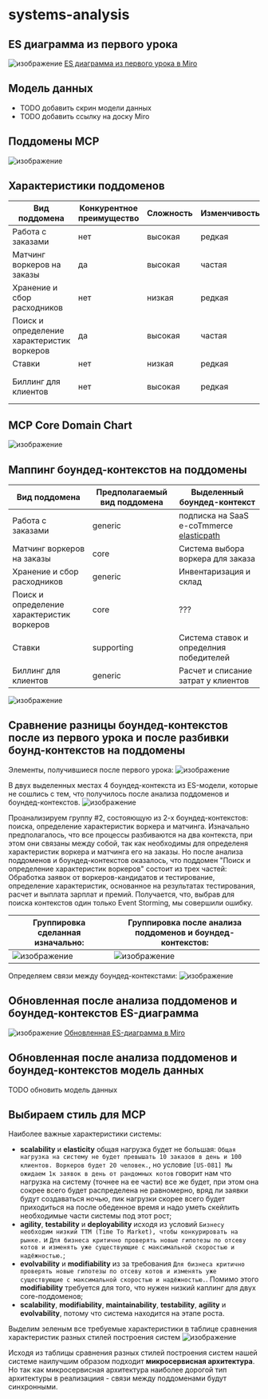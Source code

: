 # systems-analysis

## ES диаграмма из первого урока
 ![изображение](https://github.com/mechanicalmachine/systems-analysis/assets/30704273/657d2c64-0423-466c-ba8d-1015c42228e7)
 [ES диаграмма из первого урока в Miro](https://miro.com/app/board/uXjVMJdmY9o=/?moveToWidget=3458764554585875502&cot=14)


## Модель данных
 - TODO добавить скрин модели данных
 - TODO добавить ссылку на доску Miro


## Поддомены MCP

![изображение](https://github.com/mechanicalmachine/systems-analysis/assets/30704273/daa61ec4-b0ef-4e37-b4bb-3ee9595e67cc)


## Характеристики поддоменов

| Вид поддомена                                 | Конкурентное преимущество     | Сложность         | Изменчивость        | Варианты реализации     | Интерес проблемы       | Предполагаемый вид поддомена      |
|-----------------------------------------------|-------------------------------|-------------------|---------------------|-------------------------|------------------------|-----------------------------------|
| Работа с заказами                             | нет                           | высокая           | редкая              | ???                     | низкий                 | generic                           |
| Матчинг воркеров на заказы                    | да                            | высокая           | частая              | ???                     | высокий                | core                              |
| Хранение и сбор расходников                   | нет                           | низкая            | редкая              | ???                     | низкий                 | generic                           |
| Поиск и определение характеристик воркеров    | да                            | высокая           | частая              | ???                     | высокий                | core                              |
| Ставки                                        | нет                           | низкая            | редкая              | ???                     | низкий                 | supporting                        |
| Биллинг для клиентов                          | нет                           | высокая           | редкая              | купить готовое решение  | низкий                 | generic                           |


## MCP Core Domain Chart

![изображение](https://github.com/mechanicalmachine/systems-analysis/assets/30704273/f56c79a0-fb8b-4be3-bdb0-039c492b3caf)


## Маппинг боундед-контекстов на поддомены

| Вид поддомена                                 | Предполагаемый вид поддомена      | Выделенный боундед-контекст                                                 |
|-----------------------------------------------|-----------------------------------|-----------------------------------------------------------------------------|
| Работа с заказами                             | generic                           | подписка на SaaS e-coTmmerce [elasticpath](https://www.elasticpath.com/)    |
| Матчинг воркеров на заказы                    | core                              | Система выбора воркера для заказа                                           |
| Хранение и сбор расходников                   | generic                           | Инвентаризация и склад                                                      |
| Поиск и определение характеристик воркеров    | core                              | ???                                                                         |
| Ставки                                        | supporting                        | Система ставок и определния победителей                                     |
| Биллинг для клиентов                          | generic                           | Расчет и списание затрат у клиентов                                         |


![изображение](https://github.com/mechanicalmachine/systems-analysis/assets/30704273/d9c4580b-9ab2-448e-a048-46d4c17b91a1)


## Сравнение разницы боундед-контекстов после из первого урока и после разбивки боунд-контекстов на поддомены

Элементы, получившиеся после первого урока:
![изображение](https://github.com/mechanicalmachine/systems-analysis/assets/30704273/9d90cd68-15d7-45b5-a43f-26dc6ee0c4dd)

В двух выделенных местах 4 боундед-контекста из ES-модели, которые не сошлись с тем, что получилось после анализа поддоменов и боундед-контекстов.
![изображение](https://github.com/mechanicalmachine/systems-analysis/assets/30704273/c7da0d97-7866-4016-9a5a-b4cdd6c49f19)

Проанализируем группу #2, состояющую из 2-х боундед-контекстов: поиска, определение характеристик воркера и матчинга. Изначально предполагалось, что
все процессы разбиваются на два контекста, при этом они связаны между собой, так как необходимы для определеня характеристик воркера и матчинга его на заказы.
Но после анализа поддоменов и боундед-контекстов оказалось, что поддомен "Поиск и определение характеристик воркеров" состоит из трех частей: 
Обработка заявок от воркеров-кандидатов и тестирование, определение характеристик, основанное на результатах тестирования, расчет и выплата зарплат и премий.
Получается, что, выбрав для поиска контекстов один только Event Storming, мы совершили ошибку.

Группировка сделанная изначально:                                                                                                | Группировка после анализа поддоменов и боундед-контекстов:
---------------------------------------------------------------------------------------------------------------------------------|---------------------------------------------------------------------------------------------------------------------------
![изображение](https://github.com/mechanicalmachine/systems-analysis/assets/30704273/f47ff83a-5c20-4780-afeb-6cb71714dd46)       | ![изображение](https://github.com/mechanicalmachine/systems-analysis/assets/30704273/7c7cfcd1-999c-43a6-9107-ff49d0800c73)

Определяем связи между боундед-контекстами:
![изображение](https://github.com/mechanicalmachine/systems-analysis/assets/30704273/858ae1c7-cc08-4305-ae30-a6925c5938cd)


## Обновленная после анализа поддоменов и боундед-контекстов ES-диаграмма
![изображение](https://github.com/mechanicalmachine/systems-analysis/assets/30704273/41e077e9-c2cf-4aaa-bc8c-d362bfbe1251)
[Обновленная ES-диаграмма в Miro](https://miro.com/app/board/uXjVMJdmY9o=/?moveToWidget=3458764555199476231&cot=14)


## Обновленная после анализа поддоменов и боундед-контекстов модель данных
TODO обновить модель данных


## Выбираем стиль для MCP

Наиболее важные характеристики системы:
 - **scalability** и **elasticity** общая нагрузка будет не большая: `Общая нагрузка на систему не будет превышать 10 заказов в день и 100 клиентов. Воркеров будет 20 человек.`,
  но условие `[US-081] Мы ожидаем 1к заявок в день от рандомных котов` говорит нам что нагрузка на систему (точнее на ее части) все же будет, при этом она сокрее всего будет распределена не равномерно,
  вряд ли заявки будут создаваться ночью, пик нагрузки скорее всего будет приходиться на после обеденное время и надо уметь скейлить необходимые части системы под этот рост;
 - **agility**, **testability** и **deployability** исходя из условий `Бизнесу необходим низкий ТТМ (Time To Market), чтобы конкурировать на рынке.` и 
  `Для бизнеса критично проверять новые гипотезы по отсеву котов и изменять уже существующие с максимальной скоростью и надёжностью.`;
 - **evolvability** и **modifiability** из за требования `Для бизнеса критично проверять новые гипотезы по отсеву котов и изменять уже существующие с максимальной скоростью и надёжностью.`.
  Помимо этого **modifiability** требуется для того, что нужен низкий каплинг для двух core-поддоменов;
 - **scalability**, **modifiability**, **maintainability**, **testability**, **agility** и **evolvability**, потому что система находится на этапе роста.

Выделим зеленым все требуемые характеристики в таблице сравнения характеристик разных стилей построения систем
![изображение](https://github.com/mechanicalmachine/systems-analysis/assets/30704273/d9485140-79c9-4ed3-a0f1-ca922148e4bd)

Исходя из таблицы сравнения разных стилей построения систем нашей системе наилучшим образом подходит **микросервисная архитектура**. 
Но так как микросервисная архитектура наиболее дорогой тип архитектуры в реализациия - связи между поддоменами будут синхронными.






















